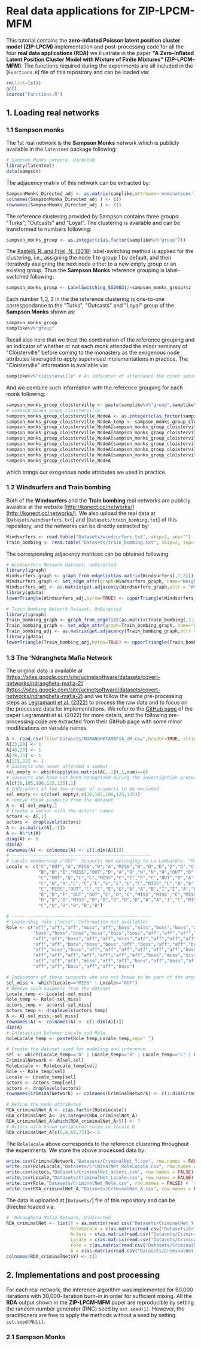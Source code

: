 # Real data applications for ZIP-LPCM-MFM

This tutorial contains the **zero-inflated Poisson latent position cluster model (ZIP-LPCM)** implementation and post-processing code for all the four **real data applications (RDA)** we illustrate in the paper **"A Zero-Inflated Latent Position Cluster Model with Mixture of Finite Mixtures" (ZIP-LPCM-MFM)**.
The functions required during the experiments are all included in the [`Functions.R`] file of this repository and can be loaded via:

``` r
rm(list=ls())
gc()
source("Functions.R")
```

## 1. Loading real networks

### 1.1 Sampson monks

The 1st real network is the **Sampson Monks** network which is publicly available in the `latentnet` package following:

``` r
# Sampson Monks network, Directed
library(latentnet)
data(sampson)
```

The adjacency matrix of this network can be extracted by:

``` r
SampsonMonks_Directed_adj <- as.matrix(samplike,attrname='nominations') # Nominations adjacency matrix
colnames(SampsonMonks_Directed_adj ) <- c()
rownames(SampsonMonks_Directed_adj ) <- c()
```

The reference clustering provided by Sampson contains three groups: "Turks", "Outcasts" and "Loyal". 
The clustering is available and can be transformed to numbers following:

``` r
sampson_monks_group <- as.integer(c(as.factor(samplike%v%"group")))
```

The [Rastelli, R. and Friel, N. (2018)](https://pubmed.ncbi.nlm.nih.gov/30220822/) label-switching method is applied for the clustering, i.e., assigning the node 1 to group 1 by default, and then iteratively assigning the next node either to a new empty group or an existing group.
Thus the **Sampson Monks** reference grouping is label-switched following:

``` r
sampson_monks_group <- LabelSwitching_SG2003(z=sampson_monks_group)$z
```

Each number $1,2,3$ in the the reference clustering is one-to-one correspondance to the "Turks", "Outcasts" and "Loyal" group of the **Sampson Monks** shown as:

``` r
sampson_monks_group
samplike%v%"group"
```

Recall also here that we treat the combination of the reference grouping and an indicator of whether or not each monk attended the minor seminary of "Cloisterville" before coming to the monastery as the exogenous node attributes leveraged to apply supervised implementations in practice.
The "Cloisterville" information is available via:

``` r
samplike%v%"cloisterville" # An indicator of attendance the minor seminary of "Cloisterville" before coming to the monastery.
```

And we combine such information with the reference grouping for each monk following:

``` r
sampson_monks_group_cloisterville <- paste(samplike%v%"group",samplike%v%"cloisterville",sep="_")
# sampson_monks_group_cloisterville
sampson_monks_group_cloisterville_NodeA <- as.integer(c(as.factor(sampson_monks_group_cloisterville)))
sampson_monks_group_cloisterville_NodeA_temp <- sampson_monks_group_cloisterville_NodeA
sampson_monks_group_cloisterville_NodeA[sampson_monks_group_cloisterville_NodeA_temp==6] <- 1
sampson_monks_group_cloisterville_NodeA[sampson_monks_group_cloisterville_NodeA_temp==4] <- 3
sampson_monks_group_cloisterville_NodeA[sampson_monks_group_cloisterville_NodeA_temp==2] <- 5
sampson_monks_group_cloisterville_NodeA[sampson_monks_group_cloisterville_NodeA_temp==5] <- 2
sampson_monks_group_cloisterville_NodeA[sampson_monks_group_cloisterville_NodeA_temp==3] <- 4
sampson_monks_group_cloisterville_NodeA[sampson_monks_group_cloisterville_NodeA_temp==1] <- 6
sampson_monks_group_cloisterville_NodeA
```

which brings our exogenous node attributes we used in practice.

### 1.2 Windsurfers and Train bombing

Both of the **Windsurfers** and the **Train bombing** real networks are publicly avaiable at the website [http://konect.cc/networks/](http://konect.cc/networks/).
We also upload the real data at [`Datasets/windsurfers.txt`] and [`Datasets/train_bombing.txt`] of this repository, and the networks can be directly extracted by:

``` r
Windsurfers <- read.table("Datasets/windsurfers.txt", skip=2, sep="")
Train_bombing <- read.table("Datasets/train_bombing.txt", skip=2, sep="")
```

The corresponding adjacency matrices can be obtained following:

``` r
# Windsurfers Network Dataset, UnDirected
library(igraph) 
Windsurfers_graph <- graph_from_edgelist(as.matrix(Windsurfers[,1:2]))
Windsurfers_graph <- set_edge_attr(graph=Windsurfers_graph, name="Weight", value=c(Windsurfers[,3]))
Windsurfers_adj <- as.matrix(get.adjacency(Windsurfers_graph,attr = "Weight"))
library(gdata)
lowerTriangle(Windsurfers_adj,byrow=TRUE) <- upperTriangle(Windsurfers_adj)

# Train bombing Network Dataset, UnDirected
library(igraph) 
Train_bombing_graph <- graph_from_edgelist(as.matrix(Train_bombing[,1:2]))
Train_bombing_graph <- set_edge_attr(graph=Train_bombing_graph, name="Weight", value=c(Train_bombing[,3]))
Train_bombing_adj <- as.matrix(get.adjacency(Train_bombing_graph,attr = "Weight"))
library(gdata)
lowerTriangle(Train_bombing_adj,byrow=TRUE) <- upperTriangle(Train_bombing_adj)
```

### 1.3 The 'Ndrangheta Mafia Network

The original data is available at [https://sites.google.com/site/ucinetsoftware/datasets/covert-networks/ndrangheta-mafia-2](https://sites.google.com/site/ucinetsoftware/datasets/covert-networks/ndrangheta-mafia-2) and we follow the same pre-processing steps as [Legramanti et al. (2022)](https://projecteuclid.org/journals/annals-of-applied-statistics/volume-16/issue-4/Extended-stochastic-block-models-with-application-to-criminal-networks/10.1214/21-AOAS1595.short) to process the raw data and to focus on the processed data for implementations.
We refer to the [GitHub page](https://github.com/danieledurante/ESBM/blob/master/Application/application.md) of the paper Legramanti et al. (2022) for more details, and the following pre-processing code are extracted from their GitHub page with some minor modifications on variable names.

``` r
A <- read.csv(file="Datasets/NDRANGHETAMAFIA_2M.csv",header=TRUE, stringsAsFactors = TRUE)
A[23,20] <- 1
A[48,23] <- 1
A[78,35] <- 1
A[115,22] <- 1
# Suspects who never attended a summit
sel_empty <- which(apply(as.matrix(A[,-1]),1,sum)==0)
# Suspects who have not been recognized during the investigation process
A[c(38,105,106,125,135),1]
# Indicators of the two groups of suspects to be excluded
sel_empty <- c(c(sel_empty),c(38,105,106,125,135))
# remove these suspects from the dataset
A <- A[-sel_empty,]
# Create a vector with the actors' names
actors <- A[,1]
actors <- droplevels(actors)
A <- as.matrix(A[,-1])
A <- A%*%t(A)
diag(A) <- 0
dim(A)
rownames(A) <- colnames(A) <- c(1:dim(A)[1])
# ----------------------------------------------------
# Locale membership ("OUT": Suspects not belonging to La Lombardia. "MISS": Information not available)
Locale <- c("C","OUT","A","MISS","O","A","MISS","D","D","D","D","D","C","P","L","L","Q","MISS","B","OUT",
            "B","B","I","MISS","OUT","D","A","O","N","N","H","OUT","D","E","G","G","L","A","OUT","Q",
            "C","OUT","Q","L","C","MISS","C","C","F","C","OUT","D","A","B","B","E","M","MISS","C","C",
            "C","B","H","C","C","E","E","E","E","C","MISS","L","A","A","E","E","C","E","E","E",
            "C","MISS","OUT","C","C","E","G","A","A","B","I","I","A","B","B","OUT","I","A","G","N",
            "E","D","F","OUT","OUT","C","D","C","MISS","MISS","C","MISS","E","E","C","MISS","OUT","B","L","A",
            "D","D","O","MISS","B","D","O","D","D","A","A","I","C","MISS","MISS","MISS","A","A","F","E",
            "C","Q","H","B","B","B")

# ----------------------------------------------------
# Leadership role ("miss": Information not available)
Role <- c("aff","aff","aff","miss","aff","boss","miss","boss","boss","aff","aff","aff","aff","aff","aff","aff","aff","miss","aff","boss",
          "boss","boss","boss","miss","boss","boss","aff","aff","aff","boss","aff","boss","aff","aff","aff","aff","aff","aff","boss","aff",
          "aff","aff","boss","aff","aff","miss","aff","aff","aff","aff","boss","aff","aff","aff","aff","aff","boss","miss","aff","aff",
          "aff","aff","boss","boss","boss","aff","boss","aff","aff","boss","miss","aff","aff","boss","boss","aff","aff","aff","aff","aff",
          "aff","miss","boss","aff","aff","aff","aff","aff","aff","boss","aff","boss","aff","aff","aff","aff","boss","boss","boss","boss",
          "aff","aff","aff","aff","aff","aff","aff","boss","miss","miss","aff","miss","aff","aff","aff","miss","aff","aff","boss","aff",
          "aff","aff","aff","miss","aff","aff","boss","aff","boss","aff","aff","aff","aff","miss","miss","miss","aff","aff","boss","aff",
          "aff","aff","boss","aff","aff","boss")

# Indicators of those suspects who are not known to be part of the organization La Lombardia
sel_miss <- which(Locale=="MISS" | Locale=="OUT")
# Remove such suspects from the dataset
Locale_temp <- Locale[-sel_miss]
Role_temp <- Role[-sel_miss]
actors_temp <- actors[-sel_miss]
actors_temp <- droplevels(actors_temp)
A <- A[-sel_miss,-sel_miss]
rownames(A) <- colnames(A) <- c(1:dim(A)[1])
dim(A)
# Interaction between Locale and Role
RoleLocale_temp <- paste(Role_temp,Locale_temp,sep="_")

# Create the dataset used for modeling and inference
sel <- which(Locale_temp=="A" | Locale_temp=="B" | Locale_temp=="C" | Locale_temp=="D" | Locale_temp=="E")
CriminalNetwork <- A[sel,sel]
RoleLocale <- RoleLocale_temp[sel]
Role <- Role_temp[sel]
Locale <- Locale_temp[sel]
actors <- actors_temp[sel]
actors <- droplevels(actors)
rownames(CriminalNetwork) <- colnames(CriminalNetwork) <- c(1:dim(CriminalNetwork)[1])

# Define the node attributes
RDA_criminalNet_A <- c(as.factor(RoleLocale))
RDA_criminalNet_A<- as.integer(RDA_criminalNet_A)
RDA_criminalNet_A[which(RDA_criminalNet_A>5)] <- 7
# Actors with known peripheral roles in locale D
RDA_criminalNet_A[c(6,8,69,73)]<- 6
```

The `Rolelocale` above corresponds to the reference clustering throughout the experiments.
We store the above processed data by:

``` r
write.csv(CriminalNetwork,"Datasets/CriminalNet_Y.csv", row.names = FALSE)
write.csv(RoleLocale,"Datasets/CriminalNet_RoleLocale.csv", row.names = FALSE)
write.csv(actors,"Datasets/CriminalNet_actors.csv", row.names = FALSE)
write.csv(Locale,"Datasets/CriminalNet_Locale.csv", row.names = FALSE)
write.csv(Role,"Datasets/CriminalNet_Role.csv", row.names = FALSE) # "affiliate" or "Boss"
write.csv(RDA_criminalNet_A,"Datasets/CriminalNet_A.csv", row.names = FALSE)
```

The data is uploaded at [`Datasets/`] file of this repository and can be directed loaded via:

``` r
# 'Ndrangheta Mafia Network, Undirected
RDA_criminalNet <- list(Y = as.matrix(read.csv("Datasets/CriminalNet_Y.csv",header = TRUE)),
                        RoleLocale = c(as.matrix(read.csv("Datasets/CriminalNet_RoleLocale.csv",header = TRUE))),
                        Actors = c(as.matrix(read.csv("Datasets/CriminalNet_actors.csv",header = TRUE))),
                        Locale = c(as.matrix(read.csv("Datasets/CriminalNet_Locale.csv",header = TRUE))),
                        role = c(as.matrix(read.csv("Datasets/CriminalNet_Role.csv",header = TRUE))),
                        A = c(as.matrix(read.csv("Datasets/CriminalNet_A.csv",header = TRUE))))
colnames(RDA_criminalNet$Y) <- c()
```

## 2. Implementations and post processing

For each real network, the inference algorithm was implemented for 60,000 iterations with 30,000-iteration burn-in in order for sufficient mixing.
All the **RDA** output shown in the **ZIP-LPCM-MFM** paper are reproducible by setting the random number generator (RNG) seed by `set.seed(1)`.
However, the practitioners are free to apply the methods without a seed by setting `set.seed(NULL)`.

### 2.1 Sampson Monks







